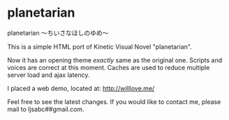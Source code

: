 planetarian
===========

planetarian ～ちいさなほしのゆめ～

This is a simple HTML port of Kinetic Visual Novel "planetarian".

Now it has an opening theme _exactly_ same as the original one. Scripts and voices are correct at this moment. Caches are used to reduce multiple server load and ajax latency.

I placed a web demo, located at: http://willlove.me/

Feel free to see the latest changes. If you would like to contact me, please mail to ljsabc##gmail.com.
